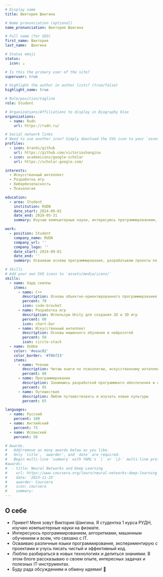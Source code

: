 ```yaml
---
# Display name
title: Виктория Шангина

# Name pronunciation (optional)
name_pronunciation: Виктория Шангина

# Full name (for SEO)
first_name: Виктория
last_name:  Шангина

# Status emoji
status:
  icon: ☕️

# Is this the primary user of the site?
superuser: true

# Highlight the author in author lists? (true/false)
highlight_name: true

# Role/position/tagline
role: Student

# Organizations/Affiliations to display in Biography blox
organizations:
  - name: Rudn
    url: https://rudn.ru/

# Social network links
# Need to use another icon? Simply download the SVG icon to your `assets/media/icons/` folder.
profiles:
  - icon: brands/github
    url: https://github.com/victoriashangina
  - icon: academicons/google-scholar
    url: https://scholar.google.com/

interests: 
  - Искусственный интеллект
  - Разработка игр
  - Кибербезопасность
  - Психология

education:
  - area: Student
    institution: RUDN
    date_start: 2024-09-01
    date_end: 2028-05-31
    summary: Изучаю компьютерные науки, интересуюсь программированием, искусственным интеллектом и разработкой программного обеспечения.

work:
  - position: Student
    company_name: RUDN
    company_url: ''
    company_logo: ''
    date_start: 2024-09-01
    date_end: ''
    summary: Осваиваю основы программирования, разрабатываю проекты по разработке ПО и анализу данных.

# Skills
# Add your own SVG icons to `assets/media/icons/`
skills:
  - name: Хард скиллы
    items:
      - name: C++
        description: Основы объектно-ориентированного программирования
        percent: 70
        icon: code-bracket
      - name: Разработка игр
        description: Использую Unity для создания 2D и 3D игр
        percent: 60
        icon: chart-bar
      - name: Искусственный интеллект
        description: Основы машинного обучения и нейросетей
        percent: 50
        icon: circle-stack
  - name: Хобби
    color: '#eeac02'
    color_border: '#f0bf23'
    items:
      - name: Чтение
        description: Читаю книги по психологии, искусственному интеллекту и программированию
        percent: 80
      - name: Программирование
        description: Занимаюсь разработкой программного обеспечения и игр
        percent: 95
      - name: Путешествия
        description: Люблю путешествовать и изучать новые культуры
        percent: 65

languages:
  - name: Русский
    percent: 100
  - name: Английский
    percent: 75
  - name: Испанский
    percent: 50

# Awards.
#   Add/remove as many awards below as you like.
#   Only `title`, `awarder`, and `date` are required.
#   Begin multi-line `summary` with YAML's `|` or `|2-` multi-line prefix and indent 2 spaces below.
#awards:
#  - title: Neural Networks and Deep Learning
#    url: https://www.coursera.org/learn/neural-networks-deep-learning
#    date: '2023-11-25'
#    awarder: Coursera
#    icon: coursera
#    summary: 
---
```


## О себе

- Привет! Меня зовут Виктория Шангина. Я студентка 1 курса РУДН, изучаю компьютерные науки на физмате.  
- Интересуюсь программированием, алгоритмами, машинным обучением и всем, что связано с IT.  
- Осваиваю различные языки программирования, экспериментирую с проектами и учусь писать чистый и эффективный код.  
- Люблю разбираться в новых технологиях и делиться знаниями. В этом блоге рассказываю о своем опыте, интересных задачах и полезных IT-инструментах.  
- Буду рада обсуждениям и обмену идеями! 🚀  
